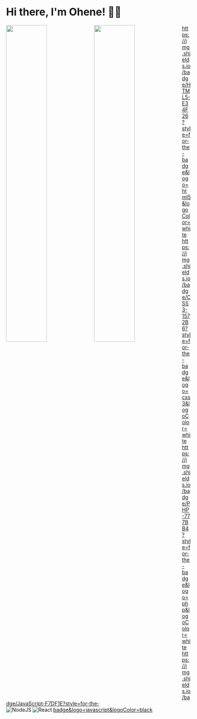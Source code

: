 <!--## Hi there 👋
-->
<!--
**oheneadj/oheneadj** is a ✨ _special_ ✨ repository because its `README.md` (this file) appears on your GitHub profile.

Here are some ideas to get you started:

- 🔭 I’m currently working on ...
- 🌱 I’m currently learning ...
- 👯 I’m looking to collaborate on ...
- 🤔 I’m looking for help with ...
- 💬 Ask me about ...
- 📫 How to reach me: ...
- 😄 Pronouns: ...
- ⚡ Fun fact: ...
-->

# Hi there, I'm Ohene! 👋🏾

<img align="left" width="47%" src="https://github-readme-stats.vercel.app/api?username=oheneadj&show_icons=true&theme=radical" />

<img align="left" width="47%" src="https://github-readme-stats.vercel.app/api/top-langs/?username=oheneadj&layout=compact" />

https://img.shields.io/badge/HTML5-E34F26?style=for-the-badge&logo=html5&logoColor=white
https://img.shields.io/badge/CSS3-1572B6?style=for-the-badge&logo=css3&logoColor=white
https://img.shields.io/badge/PHP-777BB4?style=for-the-badge&logo=php&logoColor=white
https://img.shields.io/badge/JavaScript-F7DF1E?style=for-the-badge&logo=javascript&logoColor=black
<img align="left" alt="NodeJS" src="https://img.shields.io/badge/node.js-%2343853D.svg?style=for-the-badge&logo=node-dot-js&logoColor=white"/>
<img align="left" alt="React" src="https://img.shields.io/badge/react-%2320232a.svg?style=for-the-badge&logo=react&logoColor=%2361DAFB"/>
